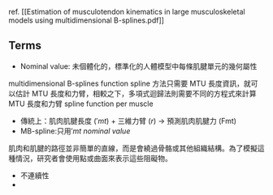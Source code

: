 ref. [[Estimation of musculotendon kinematics in large musculoskeletal models using multidimensional B-splines.pdf]]

## Terms
- Nominal value: 未個體化的，標準化的人體模型中每條肌腱單元的幾何屬性

multidimensional B-splines function
spline 方法只需要 MTU 長度資訊，就可以估計 MTU 長度和力臂，相較之下，多項式迴歸法則需要不同的方程式來計算 MTU 長度和力臂
spline function per muscle

- 傳統上：肌肉肌腱長度 $('mt)$ + 三維力臂 $(r)$ $\rightarrow$ 預測肌肉肌腱力 (Fmt)
- MB-spline:只用$'mt\ nominal\ value$

肌肉和肌腱的路徑並非簡單的直線，而是會繞過骨骼或其他組織結構。為了模擬這種情況，研究者會使用點或曲面來表示這些阻礙物。
- 不連續性
- 